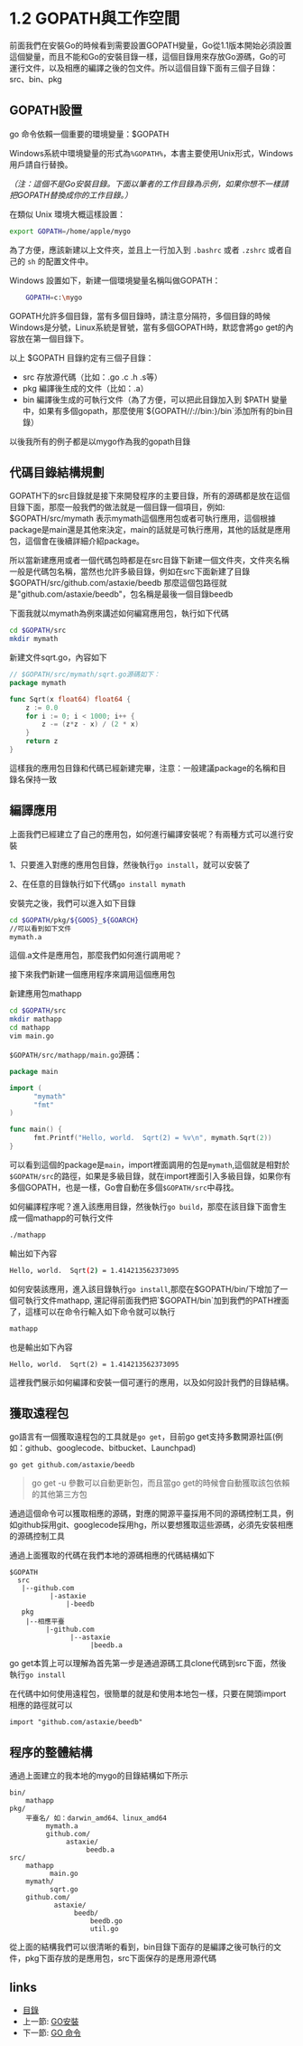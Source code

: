 # 1.2 GOPATH與工作空間

前面我們在安裝Go的時候看到需要設置GOPATH變量，Go從1.1版本開始必須設置這個變量，而且不能和Go的安裝目錄一樣，這個目錄用來存放Go源碼，Go的可運行文件，以及相應的編譯之後的包文件。所以這個目錄下面有三個子目錄：src、bin、pkg

## GOPATH設置
  go 命令依賴一個重要的環境變量：$GOPATH

  Windows系統中環境變量的形式為`%GOPATH%`，本書主要使用Unix形式，Windows用戶請自行替換。

  *（注：這個不是Go安裝目錄。下面以筆者的工作目錄為示例，如果你想不一樣請把GOPATH替換成你的工作目錄。）*

  在類似 Unix 環境大概這樣設置：
```sh
export GOPATH=/home/apple/mygo
```
  為了方便，應該新建以上文件夾，並且上一行加入到 `.bashrc` 或者 `.zshrc` 或者自己的 `sh` 的配置文件中。

  Windows 設置如下，新建一個環境變量名稱叫做GOPATH：
```sh
	GOPATH=c:\mygo
```
GOPATH允許多個目錄，當有多個目錄時，請注意分隔符，多個目錄的時候Windows是分號，Linux系統是冒號，當有多個GOPATH時，默認會將go get的內容放在第一個目錄下。


以上 $GOPATH 目錄約定有三個子目錄：

- src 存放源代碼（比如：.go .c .h .s等）
- pkg 編譯後生成的文件（比如：.a）
- bin 編譯後生成的可執行文件（為了方便，可以把此目錄加入到 $PATH 變量中，如果有多個gopath，那麼使用`${GOPATH//://bin:}/bin`添加所有的bin目錄）

以後我所有的例子都是以mygo作為我的gopath目錄


## 代碼目錄結構規劃
GOPATH下的src目錄就是接下來開發程序的主要目錄，所有的源碼都是放在這個目錄下面，那麼一般我們的做法就是一個目錄一個項目，例如: $GOPATH/src/mymath 表示mymath這個應用包或者可執行應用，這個根據package是main還是其他來決定，main的話就是可執行應用，其他的話就是應用包，這個會在後續詳細介紹package。


所以當新建應用或者一個代碼包時都是在src目錄下新建一個文件夾，文件夾名稱一般是代碼包名稱，當然也允許多級目錄，例如在src下面新建了目錄$GOPATH/src/github.com/astaxie/beedb 那麼這個包路徑就是"github.com/astaxie/beedb"，包名稱是最後一個目錄beedb

下面我就以mymath為例來講述如何編寫應用包，執行如下代碼
```sh
cd $GOPATH/src
mkdir mymath
```

新建文件sqrt.go，內容如下
```go
// $GOPATH/src/mymath/sqrt.go源碼如下：
package mymath

func Sqrt(x float64) float64 {
	z := 0.0
	for i := 0; i < 1000; i++ {
		z -= (z*z - x) / (2 * x)
	}
	return z
}
```
這樣我的應用包目錄和代碼已經新建完畢，注意：一般建議package的名稱和目錄名保持一致

## 編譯應用
上面我們已經建立了自己的應用包，如何進行編譯安裝呢？有兩種方式可以進行安裝

1、只要進入對應的應用包目錄，然後執行`go install`，就可以安裝了

2、在任意的目錄執行如下代碼`go install mymath`

安裝完之後，我們可以進入如下目錄
```sh
cd $GOPATH/pkg/${GOOS}_${GOARCH}
//可以看到如下文件
mymath.a
```
這個.a文件是應用包，那麼我們如何進行調用呢？

接下來我們新建一個應用程序來調用這個應用包

新建應用包mathapp
```sh
cd $GOPATH/src
mkdir mathapp
cd mathapp
vim main.go
```

`$GOPATH/src/mathapp/main.go`源碼：
```go
package main

import (
	  "mymath"
	  "fmt"
)

func main() {
	  fmt.Printf("Hello, world.  Sqrt(2) = %v\n", mymath.Sqrt(2))
}
```

可以看到這個的package是`main`，import裡面調用的包是`mymath`,這個就是相對於`$GOPATH/src`的路徑，如果是多級目錄，就在import裡面引入多級目錄，如果你有多個GOPATH，也是一樣，Go會自動在多個`$GOPATH/src`中尋找。

如何編譯程序呢？進入該應用目錄，然後執行`go build`，那麼在該目錄下面會生成一個mathapp的可執行文件
```sh
./mathapp
```

輸出如下內容
```sh
Hello, world.  Sqrt(2) = 1.414213562373095
```

如何安裝該應用，進入該目錄執行`go install`,那麼在$GOPATH/bin/下增加了一個可執行文件mathapp, 還記得前面我們把`$GOPATH/bin`加到我們的PATH裡面了，這樣可以在命令行輸入如下命令就可以執行

```sh
mathapp
```
	
也是輸出如下內容

	Hello, world.  Sqrt(2) = 1.414213562373095
	
這裡我們展示如何編譯和安裝一個可運行的應用，以及如何設計我們的目錄結構。

## 獲取遠程包
   go語言有一個獲取遠程包的工具就是`go get`，目前go get支持多數開源社區(例如：github、googlecode、bitbucket、Launchpad)

	go get github.com/astaxie/beedb
	
>go get -u 參數可以自動更新包，而且當go get的時候會自動獲取該包依賴的其他第三方包	

通過這個命令可以獲取相應的源碼，對應的開源平臺採用不同的源碼控制工具，例如github採用git、googlecode採用hg，所以要想獲取這些源碼，必須先安裝相應的源碼控制工具

通過上面獲取的代碼在我們本地的源碼相應的代碼結構如下

	$GOPATH
	  src
	   |--github.com
			  |-astaxie
				  |-beedb
	   pkg
		|--相應平臺
			 |-github.com
				   |--astaxie
						|beedb.a

go get本質上可以理解為首先第一步是通過源碼工具clone代碼到src下面，然後執行`go install`

在代碼中如何使用遠程包，很簡單的就是和使用本地包一樣，只要在開頭import相應的路徑就可以

	import "github.com/astaxie/beedb"

## 程序的整體結構
通過上面建立的我本地的mygo的目錄結構如下所示

	bin/
		mathapp
	pkg/
		平臺名/ 如：darwin_amd64、linux_amd64
			 mymath.a
			 github.com/
				  astaxie/
					   beedb.a
	src/
		mathapp
			  main.go
		mymath/
			  sqrt.go
		github.com/
			   astaxie/
					beedb/
						beedb.go
						util.go

從上面的結構我們可以很清晰的看到，bin目錄下面存的是編譯之後可執行的文件，pkg下面存放的是應用包，src下面保存的是應用源代碼


## links
  * [目錄](<preface.md>)
  * 上一節: [GO安裝](<01.1.md>)
  * 下一節: [GO 命令](<01.3.md>)
